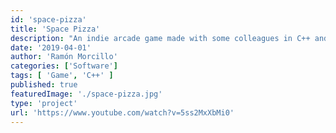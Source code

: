 ```yaml
---
id: 'space-pizza'
title: 'Space Pizza'
description: "An indie arcade game made with some colleagues in C++ and SFML"
date: '2019-04-01'
author: 'Ramón Morcillo'
categories: ['Software']
tags: [ 'Game', 'C++' ]
published: true
featuredImage: './space-pizza.jpg'
type: 'project'
url: 'https://www.youtube.com/watch?v=5ss2MxXbMi0'
---
```

